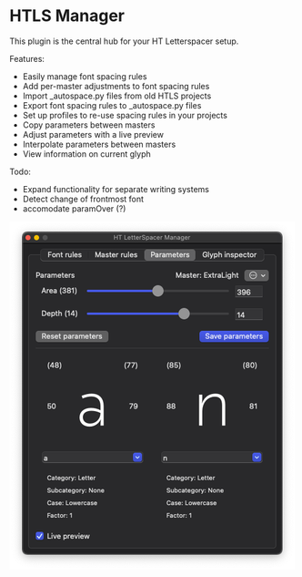 # HTLS Manager
This plugin is the central hub for your HT Letterspacer setup.

Features:
- Easily manage font spacing rules
- Add per-master adjustments to font spacing rules
- Import _autospace.py files from old HTLS projects
- Export font spacing rules to _autospace.py files
- Set up profiles to re-use spacing rules in your projects
- Copy parameters between masters
- Adjust parameters with a live preview
- Interpolate parameters between masters
- View information on current glyph

Todo:
- Expand functionality for separate writing systems
- Detect change of frontmost font
- accomodate paramOver (?)

![Visually adjust parameters](HTLSManager.png)
